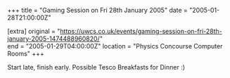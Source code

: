 +++
title = "Gaming Session on Fri 28th January 2005"
date = "2005-01-28T21:00:00Z"

[extra]
original = "https://uwcs.co.uk/events/gaming-session-on-fri-28th-january-2005-1474488960820/"    
end = "2005-01-29T04:00:00Z"
location = "Physics Concourse Computer Rooms"
+++

Start late, finish early. Possible Tesco Breakfasts for Dinner :)

